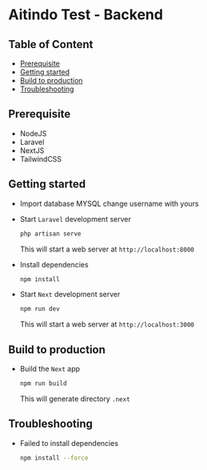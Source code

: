 # Aitindo Test - Backend

## Table of Content

- [Prerequisite](#Prerequisite)
- [Getting started](#Getting-started)
- [Build to production](#Build-to-production)
- [Troubleshooting](#Troubleshooting)

## Prerequisite

- NodeJS
- Laravel
- NextJS
- TailwindCSS

## Getting started

- Import database MYSQL change username with yours

- Start `Laravel` development server

  ```bash
  php artisan serve
  ```

  This will start a web server at `http://localhost:8000`

- Install dependencies

  ```bash
  npm install
  ```

- Start `Next` development server

  ```bash
  npm run dev
  ```

  This will start a web server at `http://localhost:3000`

## Build to production

- Build the `Next` app

  ```bash
  npm run build
  ```

  This will generate directory `.next`

## Troubleshooting

- Failed to install dependencies

  ```bash
  npm install --force
  ```

